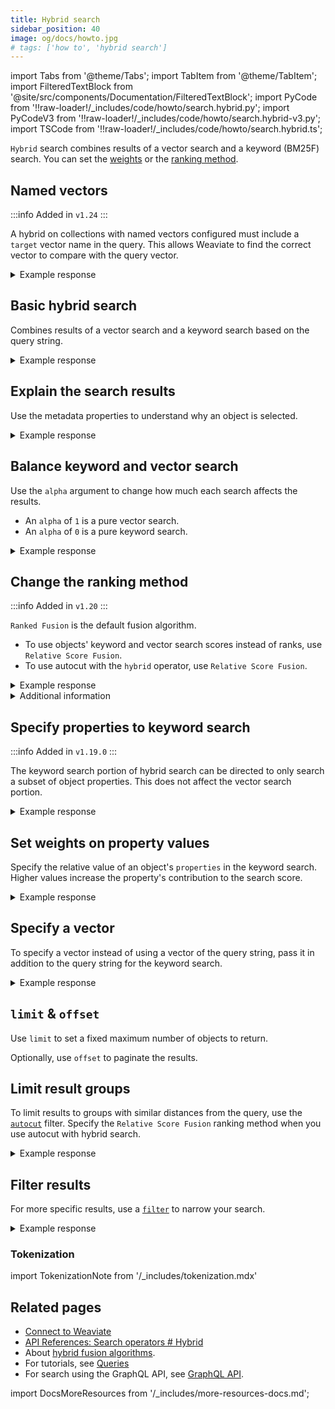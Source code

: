 ```yaml
---
title: Hybrid search
sidebar_position: 40
image: og/docs/howto.jpg
# tags: ['how to', 'hybrid search']
---
```


import Tabs from '@theme/Tabs';
import TabItem from '@theme/TabItem';
import FilteredTextBlock from '@site/src/components/Documentation/FilteredTextBlock';
import PyCode from '!!raw-loader!/_includes/code/howto/search.hybrid.py';
import PyCodeV3 from '!!raw-loader!/_includes/code/howto/search.hybrid-v3.py';
import TSCode from '!!raw-loader!/_includes/code/howto/search.hybrid.ts';

`Hybrid` search combines results of a vector search and a keyword (BM25F) search. You can set the [weights](#balance-keyword-and-vector-search) or the [ranking method](#change-the-ranking-method).


## Named vectors

:::info Added in `v1.24`
:::

A hybrid on collections with named vectors configured must include a `target` vector name in the query. This allows Weaviate to find the correct vector to compare with the query vector.

<Tabs groupId="languages">
  <TabItem value="py" label="Python (v4)">
    <FilteredTextBlock
      text={PyCode}
      startMarker="# NamedVectorHybridPython"
      endMarker="# END NamedVectorHybridPython"
      language="python"
    />
  </TabItem>

  <TabItem value="py3" label="Python (v3)">
    <FilteredTextBlock
      text={PyCodeV3}
      startMarker="# NamedVectorHybridPython"
      endMarker="# END NamedVectorHybridPython"
      language="python"
    />
  </TabItem>

  <TabItem value="js" label="JavaScript/TypeScript">
    <FilteredTextBlock
      text={TSCode}
      startMarker="// NamedVectorHybrid"
      endMarker="// END NamedVectorHybrid"
      language="ts"
    />
  </TabItem>

  <TabItem value="graphql" label="GraphQL">
    <FilteredTextBlock
      text={PyCodeV3}
      startMarker="# NamedVectorHybridGraphQL"
      endMarker="# END NamedVectorHybridGraphQL"
      language="graphql"
    />
  </TabItem>
</Tabs>

<details>
  <summary>Example response</summary>

The output is like this:

<FilteredTextBlock
  text={PyCodeV3}
  startMarker="# START Expected NamedVectorNearText results"
  endMarker="# END Expected NamedVectorNearText results"
  language="json"
/>

</details>

## Basic hybrid search

Combines results of a vector search and a keyword search based on the query string.

<Tabs groupId="languages">
<TabItem value="py" label="Python (v4)">
<FilteredTextBlock
  text={PyCode}
  startMarker="# HybridBasicPython"
  endMarker="# END HybridBasicPython"
  language="python"
/>
</TabItem>

<TabItem value="py3" label="Python (v3)">
<FilteredTextBlock
  text={PyCodeV3}
  startMarker="# HybridBasicPython"
  endMarker="# END HybridBasicPython"
  language="python"
/>
</TabItem>

<TabItem value="js" label="JavaScript/TypeScript">
<FilteredTextBlock
  text={TSCode}
  startMarker="// searchHybridBasic"
  endMarker="// END searchHybridBasic"
  language="js"
/>
</TabItem>
<TabItem value="graphql" label="GraphQL">
<FilteredTextBlock
  text={PyCodeV3}
  startMarker="# HybridBasicGraphQL"
  endMarker="# END HybridBasicGraphQL"
  language="graphql"
/>
</TabItem>
</Tabs>

<details>
  <summary>Example response</summary>

The output is like this:

<FilteredTextBlock
  text={PyCodeV3}
  startMarker="# Expected HybridBasic results"
  endMarker="# END Expected HybridBasic results"
  language="json"
/>

</details>

## Explain the search results

Use the metadata properties to understand why an object is selected.

<Tabs groupId="languages">
<TabItem value="py" label="Python (v4)">
<FilteredTextBlock
  text={PyCode}
  startMarker="# HybridWithScorePython"
  endMarker="# END HybridWithScorePython"
  language="python"
/>
</TabItem>

<TabItem value="py3" label="Python (v3)">
<FilteredTextBlock
  text={PyCodeV3}
  startMarker="# HybridWithScorePython"
  endMarker="# END HybridWithScorePython"
  language="python"
/>
</TabItem>

<TabItem value="js" label="JavaScript/TypeScript">
<FilteredTextBlock
  text={TSCode}
  startMarker="// searchHybridWithScore"
  endMarker="// END searchHybridWithScore"
  language="js"
/>
</TabItem>
<TabItem value="graphql" label="GraphQL">
<FilteredTextBlock
  text={PyCodeV3}
  startMarker="# HybridWithScoreGraphQL"
  endMarker="# END HybridWithScoreGraphQL"
  language="graphql"
/>
</TabItem>
</Tabs>

<details>
  <summary>Example response</summary>

The output is like this:

<FilteredTextBlock
  text={PyCodeV3}
  startMarker="# Expected HybridWithScore results"
  endMarker="# END Expected HybridWithScore results"
  language="json"
/>

</details>

## Balance keyword and vector search

Use the `alpha` argument to change how much each search affects the results.

- An `alpha` of `1` is a pure vector search.
- An `alpha` of `0` is a pure keyword search.

<Tabs groupId="languages">
<TabItem value="py" label="Python (v4)">
<FilteredTextBlock
  text={PyCode}
  startMarker="# HybridWithAlphaPython"
  endMarker="# END HybridWithAlphaPython"
  language="python"
/>
</TabItem>

<TabItem value="py3" label="Python (v3)">
<FilteredTextBlock
  text={PyCodeV3}
  startMarker="# HybridWithAlphaPython"
  endMarker="# END HybridWithAlphaPython"
  language="python"
/>
</TabItem>

<TabItem value="js" label="JavaScript/TypeScript">
<FilteredTextBlock
  text={TSCode}
  startMarker="// searchHybridWithAlpha"
  endMarker="// END searchHybridWithAlpha"
  language="js"
/>
</TabItem>
<TabItem value="graphql" label="GraphQL">
<FilteredTextBlock
  text={PyCodeV3}
  startMarker="# HybridWithAlphaGraphQL"
  endMarker="# END HybridWithAlphaGraphQL"
  language="graphql"
/>
</TabItem>
</Tabs>

<details>
  <summary>Example response</summary>

The output is like this:

<FilteredTextBlock
  text={PyCodeV3}
  startMarker="# Expected HybridWithAlpha results"
  endMarker="# END Expected HybridWithAlpha results"
  language="json"
/>

</details>

## Change the ranking method

:::info Added in `v1.20`
:::

`Ranked Fusion` is the default fusion algorithm.

- To use objects' keyword and vector search scores instead of ranks, use `Relative Score Fusion`.
- To use autocut with the `hybrid` operator, use `Relative Score Fusion`.

<Tabs groupId="languages">
<TabItem value="py" label="Python (v4)">
<FilteredTextBlock
  text={PyCode}
  startMarker="# HybridWithFusionTypePython"
  endMarker="# END HybridWithFusionTypePython"
  language="python"
/>
</TabItem>

<TabItem value="py3" label="Python (v3)">
<FilteredTextBlock
  text={PyCodeV3}
  startMarker="# HybridWithFusionTypePython"
  endMarker="# END HybridWithFusionTypePython"
  language="python"
/>
</TabItem>

<TabItem value="js" label="JavaScript/TypeScript">
<FilteredTextBlock
  text={TSCode}
  startMarker="// searchHybridWithFusionType"
  endMarker="// END searchHybridWithFusionType"
  language="ts"
/>
</TabItem>
<TabItem value="graphql" label="GraphQL">
<FilteredTextBlock
  text={PyCodeV3}
  startMarker="# HybridWithFusionTypeGraphQL"
  endMarker="# END HybridWithFusionTypeGraphQL"
  language="graphql"
/>
</TabItem>
</Tabs>

<details>
  <summary>Example response</summary>

The output is like this:

<FilteredTextBlock
  text={PyCodeV3}
  startMarker="# Expected HybridWithFusionType results"
  endMarker="# END Expected HybridWithFusionType results"
  language="json"
/>

</details>

<details>
  <summary>
    Additional information
  </summary>

For a discussion of fusion methods, see [this blog post](/blog/hybrid-search-fusion-algorithms) and [this reference page](../api/graphql/search-operators.md#variables-2)

</details>

## Specify properties to keyword search

:::info Added in `v1.19.0`
:::

The keyword search portion of hybrid search can be directed to only search a subset of object properties. This does not affect the vector search portion.

<Tabs groupId="languages">
<TabItem value="py" label="Python (v4)">
<FilteredTextBlock
  text={PyCode}
  startMarker="# HybridWithPropertiesPython"
  endMarker="# END HybridWithPropertiesPython"
  language="python"
/>
</TabItem>

<TabItem value="py3" label="Python (v3)">
<FilteredTextBlock
  text={PyCodeV3}
  startMarker="# HybridWithPropertiesPython"
  endMarker="# END HybridWithPropertiesPython"
  language="python"
/>
</TabItem>

<TabItem value="js" label="JavaScript/TypeScript">
<FilteredTextBlock
  text={TSCode}
  startMarker="// searchHybridWithProperties"
  endMarker="// END searchHybridWithProperties"
  language="js"
/>
</TabItem>
<TabItem value="graphql" label="GraphQL">
<FilteredTextBlock
  text={PyCodeV3}
  startMarker="# HybridWithPropertiesGraphQL"
  endMarker="# END HybridWithPropertiesGraphQL"
  language="graphql"
/>
</TabItem>
</Tabs>

<details>
  <summary>Example response</summary>

The output is like this:

<FilteredTextBlock
  text={PyCodeV3}
  startMarker="# Expected HybridWithProperties results"
  endMarker="# END Expected HybridWithProperties results"
  language="json"
/>

</details>

## Set weights on property values

Specify the relative value of an object's `properties` in the keyword search. Higher values increase the property's contribution to the search score.

<Tabs groupId="languages">
<TabItem value="py" label="Python (v4)">
<FilteredTextBlock
  text={PyCode}
  startMarker="# HybridWithPropertyWeightingPython"
  endMarker="# END HybridWithPropertyWeightingPython"
  language="python"
/>
</TabItem>

<TabItem value="py3" label="Python (v3)">
<FilteredTextBlock
  text={PyCodeV3}
  startMarker="# HybridWithPropertyWeightingPython"
  endMarker="# END HybridWithPropertyWeightingPython"
  language="python"
/>
</TabItem>

<TabItem value="js" label="JavaScript/TypeScript">
<FilteredTextBlock
  text={TSCode}
  startMarker="// searchHybridWithPropertyWeighting"
  endMarker="// END searchHybridWithPropertyWeighting"
  language="js"
/>
</TabItem>
<TabItem value="graphql" label="GraphQL">
<FilteredTextBlock
  text={PyCodeV3}
  startMarker="# HybridWithPropertyWeightingGraphQL"
  endMarker="# END HybridWithPropertyWeightingGraphQL"
  language="graphql"
/>
</TabItem>
</Tabs>

<details>
  <summary>Example response</summary>

The output is like this:

<FilteredTextBlock
  text={PyCodeV3}
  startMarker="# Expected HybridWithPropertyWeighting results"
  endMarker="# END Expected HybridWithPropertyWeighting results"
  language="json"
/>

</details>

## Specify a vector

To specify a vector instead of using a vector of the query string, pass it in addition to the query string for the keyword search.

<Tabs groupId="languages">
<TabItem value="py" label="Python (v4)">
<FilteredTextBlock
  text={PyCode}
  startMarker="# HybridWithVectorPython"
  endMarker="# END HybridWithVectorPython"
  language="python"
/>
</TabItem>

<TabItem value="py3" label="Python (v3)">
<FilteredTextBlock
  text={PyCodeV3}
  startMarker="# HybridWithVectorPython"
  endMarker="# END HybridWithVectorPython"
  language="python"
/>
</TabItem>

<TabItem value="js" label="JavaScript/TypeScript">
<FilteredTextBlock
  text={TSCode}
  startMarker="// searchHybridWithVector"
  endMarker="// END searchHybridWithVector"
  language="js"
/>
</TabItem>
<TabItem value="graphql" label="GraphQL">
<FilteredTextBlock
  text={PyCodeV3}
  startMarker="# HybridWithVectorGraphQL"
  endMarker="# END HybridWithVectorGraphQL"
  language="graphql"
/>
</TabItem>
</Tabs>

<details>
  <summary>Example response</summary>

The output is like this:

<FilteredTextBlock
  text={PyCodeV3}
  startMarker="# Expected HybridWithVector results"
  endMarker="# END Expected HybridWithVector results"
  language="json"
/>

</details>

## `limit` & `offset`

Use `limit` to set a fixed maximum number of objects to return.

Optionally, use `offset` to paginate the results.

<Tabs groupId="languages">
  <TabItem value="py" label="Python (v4)">
    <FilteredTextBlock
      text={PyCode}
      startMarker="# START limit Python"
      endMarker="# END limit Python"
      language="py"
    />
  </TabItem>

  <TabItem value="py3" label="Python (v3)">
    <FilteredTextBlock
      text={PyCodeV3}
      startMarker="# START limit Python"
      endMarker="# END limit Python"
      language="py"
    />
  </TabItem>

  <TabItem value="js" label="JavaScript/TypeScript">
    <FilteredTextBlock
      text={TSCode}
      startMarker="// START limit"
      endMarker="// END limit"
      language="ts"
    />
  </TabItem>

  <TabItem value="graphql" label="GraphQL">
    <FilteredTextBlock
      text={PyCodeV3}
      startMarker="# START limit GraphQL"
      endMarker="# END limit GraphQL"
      language="graphql"
    />
  </TabItem>
</Tabs>

## Limit result groups

To limit results to groups with similar distances from the query, use the [`autocut`](../api/graphql/additional-operators.md#autocut) filter. Specify the `Relative Score Fusion` ranking method when you use autocut with hybrid search.

<Tabs groupId="languages">
  <TabItem value="py" label="Python (v4)">
    <FilteredTextBlock
      text={PyCode}
      startMarker="# START autocut Python"
      endMarker="# END autocut Python"
      language="py"
    />
  </TabItem>

  <TabItem value="py3" label="Python (v3)">
    <FilteredTextBlock
      text={PyCodeV3}
      startMarker="# START autocut Python"
      endMarker="# END autocut Python"
      language="py"
    />
  </TabItem>

  <TabItem value="js" label="JavaScript/TypeScript">
    <FilteredTextBlock
      text={TSCode}
      startMarker="// START autocut"
      endMarker="// END autocut"
      language="ts"
    />
  </TabItem>

  <TabItem value="graphql" label="GraphQL">
    <FilteredTextBlock
      text={PyCodeV3}
      startMarker="# START autocut GraphQL"
      endMarker="# END autocut GraphQL"
      language="graphql"
    />
  </TabItem>
</Tabs>

<details>
  <summary>Example response</summary>

The output is like this:

<FilteredTextBlock
  text={PyCodeV3}
  startMarker="# START Expected autocut results"
  endMarker="# END Expected autocut results"
  language="json"
/>

</details>

## Filter results

For more specific results, use a [`filter`](../api/graphql/filters.md) to narrow your search.

<Tabs groupId="languages">
<TabItem value="py" label="Python (v4)">
<FilteredTextBlock
  text={PyCode}
  startMarker="# HybridWithFilterPython"
  endMarker="# END HybridWithFilterPython"
  language="python"
/>
</TabItem>

<TabItem value="py3" label="Python (v3)">
<FilteredTextBlock
  text={PyCodeV3}
  startMarker="# HybridWithFilterPython"
  endMarker="# END HybridWithFilterPython"
  language="python"
/>
</TabItem>

<TabItem value="js" label="JavaScript/TypeScript">
<FilteredTextBlock
  text={TSCode}
  startMarker="// searchHybridWithFilter"
  endMarker="// END searchHybridWithFilter"
  language="js"
/>
</TabItem>
<TabItem value="graphql" label="GraphQL">
<FilteredTextBlock
  text={PyCodeV3}
  startMarker="# HybridWithFilterGraphQL"
  endMarker="# END HybridWithFilterGraphQL"
  language="graphql"
/>
</TabItem>
</Tabs>

<details>
  <summary>Example response</summary>

The output is like this:

<FilteredTextBlock
  text={PyCodeV3}
  startMarker="# Expected HybridWithFilter results"
  endMarker="# END Expected HybridWithFilter results"
  language="json"
/>

</details>

### Tokenization

import TokenizationNote from '/_includes/tokenization.mdx'

<TokenizationNote />

## Related pages

- [Connect to Weaviate](/developers/weaviate/tutorials/connect.mdx)
- [API References: Search operators # Hybrid](../api/graphql/search-operators.md#hybrid)
- About [hybrid fusion algorithms](/blog/hybrid-search-fusion-algorithms).
- For tutorials, see [Queries](/developers/weaviate/tutorials/query.md)
- For search using the GraphQL API, see [GraphQL API](../api/graphql/get.md).

import DocsMoreResources from '/_includes/more-resources-docs.md';

<DocsMoreResources />
